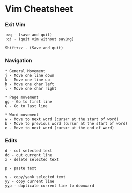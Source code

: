 # Vim Cheatsheet

### Exit Vim
    :wq - (save and quit)
    :q! - (quit vim without saving)

    Shift+zz - (Save and quit)

### Navigation
    * General Movement
    j - Move one line down
    k - Move one line up
    h - Move one char left
    l - Move one char right
    
    * Page movement
    gg - Go to first line
    G - Go to last line

    * Word movement
    w - Move to next word (cursor at the start of word)
    b - Move to previous word (cursor at the start of word)
    e - Move to next word (cursor at the end of word)

### Edits
    d - cut selected text
    dd - cut current line
    x - delete selected text

    p - paste text

    y - copy/yank selected text
    yy - copy current line
    yyp - duplicate current line to downward

